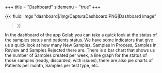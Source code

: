 +++
title = "Dashboard"
sidemenu = "true"
+++

{{< fluid_imgs
  "dashboard|/img/CapturaDashboard.PNG|Dashboard image"
>}}

In the dashboard of the app Golab you can take a quick look at the status of the samples status and patients status.
We have some indicators that give us a quick look at how many New Samples, Samples in Process, Samples in Review and Samples Rejected there are.
There is a bar chart that shows us the number of Samples created per week, a line graph for the status of those samples (ready, discarded, with issues), there are also pie charts of Patients per month, Samples per test type, etc.